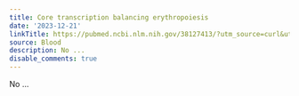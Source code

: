 ```yaml
---
title: Core transcription balancing erythropoiesis
date: '2023-12-21'
linkTitle: https://pubmed.ncbi.nlm.nih.gov/38127413/?utm_source=curl&utm_medium=rss&utm_campaign=journals&utm_content=7603509&fc=None&ff=20231221170651&v=2.18.0
source: Blood
description: No ...
disable_comments: true
---
```

No ...